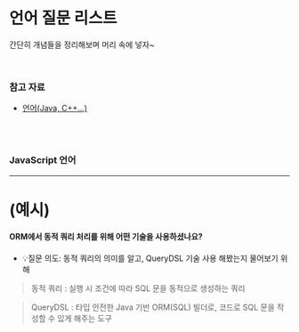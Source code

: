 # 언어 질문 리스트

간단히 개념들을 정리해보며 머리 속에 넣자~

<br>

### 참고 자료 

- [언어(Java, C++…)](<https://github.com/kim6394/Dev_BasicKnowledge/blob/master/Interview/Interview List.md#언어c-등>)

<br>

<br>

### JavaScript 언어

---

# (예시)
#### ORM에서 동적 쿼리 처리를 위해 어떤 기술을 사용하셨나요?

- 💡질문 의도: 동적 쿼리의 의미를 알고, QueryDSL 기술 사용 해봤는지 물어보기 위해

> 동적 쿼리 : 실행 시 조건에 따라 SQL 문을 동적으로 생성하는 쿼리

> QueryDSL : 타입 안전한 Java 기반 ORM(SQL) 빌더로, 코드로 SQL 문을 작성할 수 있게 해주는 도구

<br/><br/>